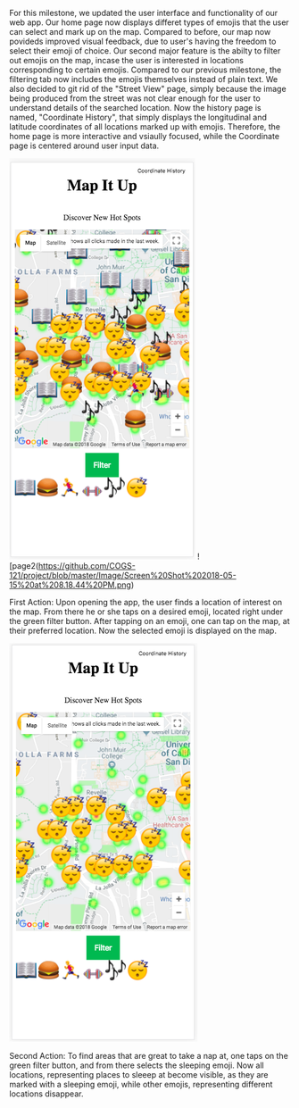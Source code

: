 For this milestone, we updated the user interface and functionality of our web app. Our home page now displays differet types of emojis that the user can select and mark up on the map. Compared to before, our map now povideds improved visual feedback, due to user's having the freedom to select their emoji of choice. Our second major feature is the abilty to filter out emojis on the map, incase the user is interested in locations corresponding to certain emojis. Compared to our previous milestone, the filtering tab now includes the emojis themselves instead of plain text. We also decided to git rid of the "Street View" page, simply because the image being produced from the street was not clear enough for the user to understand details of the searched location. Now the history page is named, "Coordinate History", that simply displays the longitudinal and latitude coordinates of all locations marked up with emojis. Therefore, the home page is more interactive and vsiaully focused, while the Coordinate page is centered around user input data. 

![page1](https://github.com/COGS-121/project/blob/master/Image/Screen%20Shot%202018-05-15%20at%208.18.04%20PM.png)
![page2(https://github.com/COGS-121/project/blob/master/Image/Screen%20Shot%202018-05-15%20at%208.18.44%20PM.png)

First Action: Upon opening the app, the user finds a location of interest on the map. From there he or she taps on a desired emoji, located right under the green filter button. After tapping on an emoji, one can tap on the map, at their preferred location. Now the selected emoji is displayed on the map.

![page3](https://github.com/COGS-121/project/blob/master/Image/Screen%20Shot%202018-05-15%20at%208.18.29%20PM.png)

Second Action: To find areas that are great to take a nap at, one taps on the green filter button, and from there selects the sleeping emoji. Now all locations, representing places to sleeep at become visible, as they are marked with a sleeping emoji, while other emojis, representing different locations disappear. 
